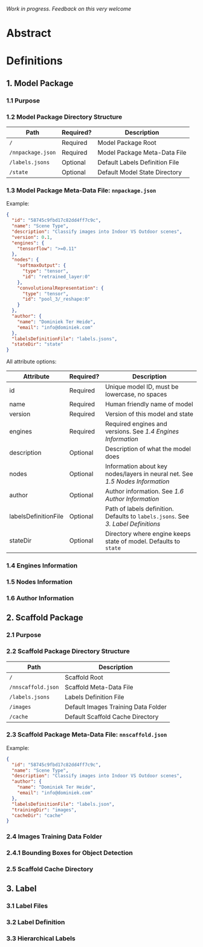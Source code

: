 
_Work in progress. Feedback on this very welcome_

# Abstract

# Definitions

## 1. Model Package

### 1.1 Purpose

### 1.2 Model Package Directory Structure

|Path               | Required? | Description                            |
|-------------------|-----------|---------------------------------------|
|`/`                | Required  | Model Package Root |
|`/nnpackage.json`  | Required  | Model Package Meta-Data File |
|`/labels.jsons`    | Optional  | Default Labels Definition File |
|`/state`           | Optional  | Default Model State Directory |

### 1.3 Model Package Meta-Data File: `nnpackage.json`

Example:

```json
{
  "id": "58745c9fbd17c82dd4ff7c9c",
  "name": "Scene Type",
  "description": "Classify images into Indoor VS Outdoor scenes",
  "version": 0.1,
  "engines": {
    "tensorflow": ">=0.11"
  },
  "nodes": {
    "softmaxOutput": {
      "type": "tensor",
      "id": "retrained_layer:0"
    },
    "convolutionalRepresentation": {
      "type": "tensor",
      "id": "pool_3/_reshape:0"
    }
  },
  "author": {
    "name": "Dominiek Ter Heide",
    "email": "info@dominiek.com"
  },
  "labelsDefinitionFile": "labels.jsons",
  "stateDir": "state"
}
```

All attribute options:

|Attribute                 | Required? | Description      |
|--------------------------|-----------|------------------|
|id                        |Required   |Unique model ID, must be lowercase, no spaces   |
|name                      |Required   |Human friendly name of model |
|version                   |Required   |Version of this model and state |
|engines                   |Required   |Required engines and versions. See _1.4 Engines Information_ |
|description               |Optional   |Description of what the model does |
|nodes                     |Optional   |Information about key nodes/layers in neural net. See _1.5 Nodes Information_ |
|author                    |Optional   |Author information. See _1.6 Author Information_ |
|labelsDefinitionFile      |Optional   |Path of labels definition. Defaults to `labels.jsons`. See _3. Label Definitions_ |
|stateDir                  |Optional   |Directory where engine keeps state of model. Defaults to `state` |

### 1.4 Engines Information

### 1.5 Nodes Information

### 1.6 Author Information

## 2. Scaffold Package

### 2.1 Purpose

### 2.2 Scaffold Package Directory Structure

|Path               |Description                            |
|-------------------|---------------------------------------|
|`/`                | Scaffold Root |
|`/nnscaffold.json` | Scaffold Meta-Data File |
|`/labels.jsons`    | Labels Definition File |
|`/images`          | Default Images Training Data Folder |
|`/cache`           | Default Scaffold Cache Directory |

### 2.3 Scaffold Package Meta-Data File: `nnscaffold.json`

Example:

```json
{
  "id": "58745c9fbd17c82dd4ff7c9c",
  "name": "Scene Type",
  "description": "Classify images into Indoor VS Outdoor scenes",
  "author": {
    "name": "Dominiek Ter Heide",
    "email": "info@dominiek.com"
  },
  "labelsDefinitionFile": "labels.json",
  "trainingDir": "images",
  "cacheDir": "cache"
}
```

### 2.4 Images Training Data Folder

### 2.4.1 Bounding Boxes for Object Detection

### 2.5 Scaffold Cache Directory

## 3. Label

### 3.1 Label Files

### 3.2 Label Definition

### 3.3 Hierarchical Labels
